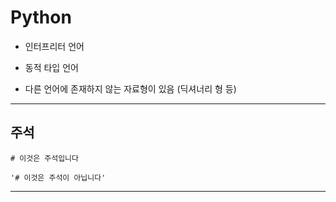 # Python

+ 인터프리터 언어

+ 동적 타입 언어

+ 다른 언어에 존재하지 않는 자료형이 있음 (딕셔너리 형 등)

---

## 주석

```
# 이것은 주석입니다

'# 이것은 주석이 아닙니다'
```

---